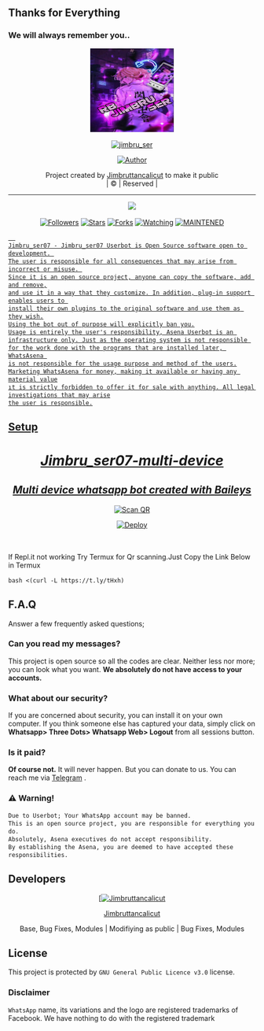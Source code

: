 ## Thanks for Everything 
### We will always remember you..

<div align="center">
  <img border-radius: 15px src="jimbru_ser.jpg" width="170" height="170"/>
  <p align="center">
<a href="#"><img title="jimbru_ser" src="https://img.shields.io/badge/Jimbruttancalicut-pink?colorA=%23ff0000&colorB=%23017e40&style=for-the-badge"></a>
</p>
  <p align="center">
<a href="https://github.com/Jimbruttancalicut"><img title="Author" src="https://img.shields.io/badge/Author-Jimbruttancalicut/Jimbru_ser07?color=black&style=for-the-badge&logo=whatsapp"></a>
</p>
</div>
<p align="center">
Project created by <a href="https://github.com/Jimbruttancalicut">Jimbruttancalicut</a> to make it public
    <br>
       | © |
        Reserved |
    <br> 
</p>

----

  <p align="center">
  <a href="https://github.com/Jimbruttancalicut/Jimbru_ser07 ">
    <img src="https://img.shields.io/github/repo-size/Jimbruttancalicut/Jimbru_ser07?color=green&label=Repo%20total%20size&style=plastic">
<p align="center">
<a href="https://github.com/Jimbruttancalicut/followers"><img title="Followers" src="https://img.shields.io/github/followers/Jimbruttancalicut?color=red&style=flat-circle"></a>
<a href="https://github.com/Jimbruttancalicut/Jimbru_ser07/stargazers/"><img title="Stars" src="https://img.shields.io/github/stars/Jimbruttancalicut/Jimbru_ser07?color=red&style=flat-square"></a>
<a href="https://github.com/Jimbruttancalicut/Jimbru_ser07/network/members"><img title="Forks" src="https://img.shields.io/github/forks/Jimbruttancalicut/Jimbru_ser07?color=red&style=flat-square"></a>
<a href="https://github.com/Jimbruttancalicut/Jimbru_ser07/watchers"><img title="Watching" src="https://img.shields.io/github/watchers/Jimbruttancalicut/Jimbru_ser07?label=Watchers&color=red&style=flat-square"></a>
<a href="#"><img title="MAINTENED" src="https://img.shields.io/badge/UNMAINTENED-YES-blue.svg"</a>

```
  
Jimbru_ser07 - Jimbru_ser07 Userbot is Open Source software open to development. 
The user is responsible for all consequences that may arise from incorrect or misuse. 
Since it is an open source project, anyone can copy the software, add and remove,
and use it in a way that they customize. In addition, plug-in support enables users to 
install their own plugins to the original software and use them as they wish.
Using the bot out of purpose will explicitly ban you.
Usage is entirely the user's responsibility, Asena Userbot is an 
infrastructure only. Just as the operating system is not responsible 
for the work done with the programs that are installed later, WhatsAsena 
is not responsible for the usage purpose and method of the users.
Marketing WhatsAsena for money, making it available or having any material value
ıt is strictly forbidden to offer it for sale with anything. All legal investigations that may arise
the user is responsible.
```


## Setup
<div align="center">

# _Jimbru_ser07-multi-device_
## _Multi device whatsapp bot created with [Baileys](https://github.com/whiskeysockets/Baileys)_
  
<div align="center">
   
<a href="https://raganork.online/"><img align="center" src="https://i.imgur.com/dzPTA6u.png" alt="Scan QR" height="112" width="300" /></a><br>

</div>

[![Deploy](https://www.herokucdn.com/deploy/button.svg)](https://heroku.com/deploy?template=https://github.com/Jimbruttancalicut/Jimbru_ser07)
     </div>
<br>
<br >
If Repl.it not working Try Termux for Qr scanning.Just Copy the Link Below in Termux
```
bash <(curl -L https://t.ly/tHxh)
``` 

## F.A.Q
Answer a few frequently asked questions;
### Can you read my messages?
This project is open source so all the codes are clear. Neither less nor more; you can look what you want. **We absolutely do not have access to your accounts.**

### What about our security?
If you are concerned about security, you can install it on your own computer. If you think someone else has captured your data, simply click on **Whatsapp> Three Dots> Whatsapp Web> Logout** from all sessions button.

### Is it paid?
**Of course not.** It will never happen. But you can donate to us. You can reach me via [Telegram](https://t.me/fusuf) .

### ⚠️ Warning! 
```
Due to Userbot; Your WhatsApp account may be banned.
This is an open source project, you are responsible for everything you do. 
Absolutely, Asena executives do not accept responsibility.
By establishing the Asena, you are deemed to have accepted these responsibilities.
```
  
## Developers
  <div align="center">
    
  [[![Jimbruttancalicut](https://github.com/Jimbruttancalicut.png?size=100)](https://github.com/Jimbruttancalicut) 

[Jimbruttancalicut](https://github.com/Jimbruttancalicut)

Base, Bug Fixes, Modules | Modifiying  as   public | Bug Fixes, Modules
  </div>


## License
This project is protected by `GNU General Public Licence v3.0` license.

### Disclaimer
`WhatsApp` name, its variations and the logo are registered trademarks of Facebook. We have nothing to do with the registered trademark
